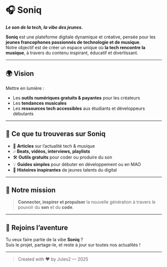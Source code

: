 # 🎧 Soniq

**_Le son de la tech, la vibe des jeunes._**

**Soniq** est une plateforme digitale dynamique et créative, pensée pour les **jeunes francophones passionnés de technologie et de musique**.  
Notre objectif est de créer un espace unique où **la tech rencontre la musique**, à travers du contenu inspirant, éducatif et divertissant.

---

## 🌍 Vision

Mettre en lumière :
- Les **outils numériques gratuits & payantes** pour les créateurs
- Les **tendances musicales**
- Les **ressources tech accessibles** aux étudiants et développeurs débutants

---

## 🎯 Ce que tu trouveras sur Soniq

- 📰 **Articles** sur l’actualité tech & musique
- 🎶 **Beats, vidéos, interviews, playlists**
- 🛠️ **Outils gratuits** pour coder ou produire du son
- 💡 **Guides simples** pour débuter en développement ou en MAO
- 🌟 **Histoires inspirantes** de jeunes talents du digital

---

## 🚀 Notre mission

> **Connecter, inspirer et propulser** la nouvelle génération à travers le pouvoir du **son** et du **code**.

---

## 🔗 Rejoins l’aventure

Tu veux faire partie de la vibe **Soniq** ?  
Suis le projet, partage-le, et reste à jour sur toutes nos actualités !

---

> Created with ❤️ by Jules2 — 2025
